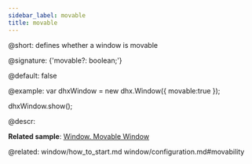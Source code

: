 ```yaml
---
sidebar_label: movable
title: movable
---          
```


@short: defines whether a window is movable

@signature: {'movable?: boolean;'}

@default: false

@example:
var dhxWindow = new dhx.Window({
    movable:true
});

dhxWindow.show();



@descr: 

**Related sample**: [Window.  Movable Window](https://snippet.dhtmlx.com/mkwuasj0)

@related: window/how_to_start.md
window/configuration.md#movability
